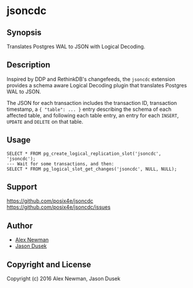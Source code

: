 jsoncdc
=======

Synopsis
--------

  Translates Postgres WAL to JSON with Logical Decoding.

Description
-----------

  Inspired by DDP and RethinkDB's changefeeds, the `jsoncdc` extension
  provides a schema aware Logical Decoding plugin that translates Postgres WAL
  to JSON.

  The JSON for each transaction includes the transaction ID, transaction
  timestamp, a `{ "table": ... }` entry describing the schema of each affected
  table, and following each table entry, an entry for each `INSERT`, `UPDATE`
  and `DELETE` on that table.

Usage
-----

    SELECT * FROM pg_create_logical_replication_slot('jsoncdc', 'jsoncdc');
    --- Wait for some transactions, and then:
    SELECT * FROM pg_logical_slot_get_changes('jsoncdc', NULL, NULL);

Support
-------

  https://github.com/posix4e/jsoncdc
  https://github.com/posix4e/jsoncdc/issues

Author
------

  * [Alex Newman](https://github.com/posix4e)
  * [Jason Dusek](https://github.com/solidsnack)

Copyright and License
---------------------

Copyright (c) 2016 Alex Newman, Jason Dusek


